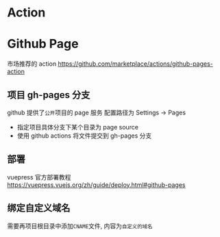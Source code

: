 # Action


# Github Page

市场推荐的 action https://github.com/marketplace/actions/github-pages-action

## 项目 gh-pages 分支

github 提供了`公开`项目的 page 服务 配置路径为 Settings -> Pages

- 指定项目具体分支下某个目录为 page source
- 使用 github actions 将文件提交到 gh-pages 分支

## 部署

vuepress 官方部署教程 https://vuepress.vuejs.org/zh/guide/deploy.html#github-pages

## 绑定自定义域名

需要再项目根目录中添加`CNAME`文件, 内容为`自定义的域名`
